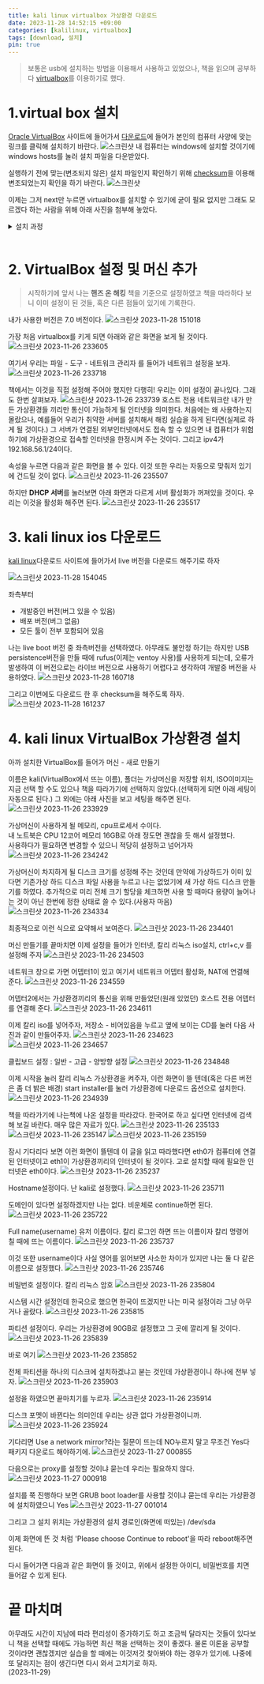 ```yaml
---
title: kali linux virtualbox 가상환경 다운로드
date: 2023-11-28 14:52:15 +09:00
categories: [kalilinux, virtualbox]
tags: [download, 설치]
pin: true
---
```


>보통은 usb에 설치하는 방법을 이용해서 사용하고 있었으나, 책을 읽으며 공부하다 [virtualbox](https://www.virtualbox.org/)를 이용하기로 했다.

# 1.virtual box 설치
[Oracle VirtualBox](https://www.virtualbox.org/) 사이트에 들어가서 [다운로드](https://www.virtualbox.org/wiki/Downloads)에 들어가 본인의 컴퓨터 사양에 맞는 링크를 클릭해 설치하기 바란다.
![스크린샷](https://github.com/oil-lamp-cat/oil-lamp-cat.github.io/assets/103806022/0c72712d-755e-4841-80d2-39cfd1b7811e)
내 컴퓨터는 windows에 설치할 것이기에 windows hosts를 눌러 설치 파일을 다운받았다.

 실행하기 전에 맞는(변조되지 않은) 설치 파일인지 확인하기 위해 [checksum](https://oil-lamp-cat.github.io/posts/window-checksum/)을 이용해 변조되었는지 확인을 하기 바란다.
 ![스크린샷](https://github.com/oil-lamp-cat/oil-lamp-cat.github.io/assets/103806022/86cf8b56-24f5-4d16-958a-a1fe678b388f)

이제는 그저 next만 누르면 virtualbox를 설치할 수 있기에 굳이 필요 없지만 그래도 모르겠다 하는 사람을 위해 아래 사진을 첨부해 놓았다.
 <details><summary>설치 과정</summary>
 <div markdown = "1">

![스크린샷](https://github.com/oil-lamp-cat/oil-lamp-cat.github.io/assets/103806022/bc915ca7-8b42-4df6-8d29-f872acbbb8a6)
Next

![스크린샷](https://github.com/oil-lamp-cat/oil-lamp-cat.github.io/assets/103806022/4c2ee854-905e-4a21-ab03-4573df675c3d)
Next

![스크린샷](https://github.com/oil-lamp-cat/oil-lamp-cat.github.io/assets/103806022/cfbd9f73-0480-48ac-90a4-c3a069d8ab8c)
Yes

![스크린샷](https://github.com/oil-lamp-cat/oil-lamp-cat.github.io/assets/103806022/7e678b0b-fbc2-4cb8-a312-5a5ffed67f3a)
Yes

![스크린샷](https://github.com/oil-lamp-cat/oil-lamp-cat.github.io/assets/103806022/af62caa8-917d-4803-95b6-57bbe69dc8a0)
Install

![스크린샷](https://github.com/oil-lamp-cat/oil-lamp-cat.github.io/assets/103806022/ddf1b4a1-f7a9-45e1-8662-96b16265f2cc)
설치 대기

![스크린샷](https://github.com/oil-lamp-cat/oil-lamp-cat.github.io/assets/103806022/0064669d-3595-4a43-9571-ca899a0877d3)
Finish 클릭

</div>
</details>

<br/>

# 2. VirtualBox 설정 및 머신 추가

>시작하기에 앞서 나는 **핸즈 온 해킹** 책을 기준으로 설정하였고 책을 따라하다 보니 이미 설정이 된 것들, 혹은 다른 점들이 있기에 기록한다.

내가 사용한 버전은 7.0 버전이다.
![스크린샷 2023-11-28 151018](https://github.com/oil-lamp-cat/oil-lamp-cat.github.io/assets/103806022/333a7a4b-780d-45ff-80a6-c3342c7d389c)

가장 처음 virtualbox를 키게 되면 아래와 같은 화면을 보게 될 것이다.
![스크린샷 2023-11-26 233605](https://github.com/oil-lamp-cat/oil-lamp-cat.github.io/assets/103806022/b62beb88-9a0e-47c8-97b9-6604eabb1b53)

여기서 우리는 파일 - 도구 - 네트워크 관리자 를 들어가 네트워크 설정을 보자.
![스크린샷 2023-11-26 233718](https://github.com/oil-lamp-cat/oil-lamp-cat.github.io/assets/103806022/a52182fa-719d-4bca-af0a-d7f6bac9c979)

책에서는 이것을 직접 설정해 주어야 했지만 다행히! 우리는 이미 설정이 끝나있다. 그래도 한번 살펴보자.
![스크린샷 2023-11-26 233739](https://github.com/oil-lamp-cat/oil-lamp-cat.github.io/assets/103806022/602cc0b3-6f8b-4be8-b544-93991ef1e4b6)
호스트 전용 네트워크란 내가 만든 가상환경들 끼리만 통신이 가능하게 될 인터넷을 의미한다. 처음에는 왜 사용하는지 몰랐으나, 예를들어 우리가 취약한 서버를 설치해서 해킹 실습을 하게 된다면(실제로 하게 될 것이다.) 그 서버가 연결된 외부인터넷에서도 접속 할 수 있으면 내 컴퓨터가 위험하기에 가상환경으로 접속할 인터넷을 한정시켜 주는 것이다. 그리고 ipv4가 192.168.56.1/24이다.

속성을 누르면 다음과 같은 화면을 볼 수 있다. 이것 또한 우리는 자동으로 맞춰저 있기에 건드릴 것이 없다.
![스크린샷 2023-11-26 235507](https://github.com/oil-lamp-cat/oil-lamp-cat.github.io/assets/103806022/750f7f63-c6fe-4228-8407-983b2cde4e87)

하지만 **DHCP 서버**를 눌러보면 아래 화면과 다르게 서버 활성화가 꺼져있을 것이다. 우리는 이것을 활성화 해주면 된다.
![스크린샷 2023-11-26 235517](https://github.com/oil-lamp-cat/oil-lamp-cat.github.io/assets/103806022/1b5b313d-3e13-48e1-8117-c954937a9175)

# 3. kali linux ios 다운로드

[kali linux](https://www.kali.org/get-kali/#kali-live)다운로드 사이트에 들어가서 live 버전을 다운로드 해주기로 하자

![스크린샷 2023-11-28 154045](https://github.com/oil-lamp-cat/oil-lamp-cat.github.io/assets/103806022/e9df3b22-46c7-4b9d-aaa3-821a7d00ffd7)

좌측부터<br/>

* 개발중인 버전(버그 있을 수 있음)
* 배포 버전(버그 없음)
* 모든 툴이 전부 포함되어 있음

나는 live boot 버전 중 좌측버전을 선택하였다. 아무래도 불안정 하기는 하지만 USB persistence버전을 만들 때에 rufus(이제는 ventoy 사용)를 사용하게 되는데, 오류가 발생하여 이 버전으로는 라이브 버전으로 사용하기 어렵다고 생각하여 개발중 버전을 사용하였다. 
![스크린샷 2023-11-28 160718](https://github.com/oil-lamp-cat/oil-lamp-cat.github.io/assets/103806022/e864d155-dca1-4e61-aba8-7e9be1f25674)

그리고 이번에도 다운로드 한 후 checksum을 해주도록 하자.
![스크린샷 2023-11-28 161237](https://github.com/oil-lamp-cat/oil-lamp-cat.github.io/assets/103806022/9fe48b61-44e7-4afc-8afb-35bb75b5ec4d)

# 4. kali linux VirtualBox 가상환경 설치

아까 설치한 VirtualBox를 들어가 머신 - 새로 만들기

이름은 kali(VirtualBox에서 뜨는 이름), 폴더는 가상머신을 저장할 위치, ISO이미지는 지금 선택 할 수도 있으나 책을 따라가기에 선택하지 않았다.(선택하게 되면 아래 세팅이 자동으로 된다.) 그 외에는 아래 사진을 보고 세팅을 해주면 된다.
![스크린샷 2023-11-26 233929](https://github.com/oil-lamp-cat/oil-lamp-cat.github.io/assets/103806022/07f543f3-8153-47ee-a4e4-e058622c7b35)

가상머신이 사용하게 될 메모리, cpu프로세서 수이다. <br/>내 노트북은 CPU 12코어 메모리 16GB로 아래 정도면 괜찮을 듯 해서 설정했다. <br/>
사용하다가 필요하면 변경할 수 있으니 적당히 설정하고 넘어가자
![스크린샷 2023-11-26 234242](https://github.com/oil-lamp-cat/oil-lamp-cat.github.io/assets/103806022/1235c85f-efbd-48be-9356-2a7633065163)

가상머신이 차지하게 될 디스크 크기를 성정해 주는 것인데 만약에 가상하드가 이미 있다면 기존가상 하드 디스크 파일 사용을 누르고 나는 없었기에 새 가상 하드 디스크 만들기를 하였다. 추가적으로 미리 전체 크기 할당을 체크하면 사용 할 때마다 용량이 늘어나는 것이 아닌 한번에 정한 상태로 쓸 수 있다.(사용자 마음)
![스크린샷 2023-11-26 234334](https://github.com/oil-lamp-cat/oil-lamp-cat.github.io/assets/103806022/4dddac28-05a6-45e6-9f04-73f43f1d6065)

최종적으로 이런 식으로 요약해서 보여준다.
![스크린샷 2023-11-26 234401](https://github.com/oil-lamp-cat/oil-lamp-cat.github.io/assets/103806022/6aba87fe-0196-4a46-8628-688e31d4fbe5)

머신 만들기를 끝마치면 이제 설정을 들어가 인터넷, 칼리 리눅스 iso설치, ctrl+c,v 를 설정해 주자
![스크린샷 2023-11-26 234503](https://github.com/oil-lamp-cat/oil-lamp-cat.github.io/assets/103806022/73474411-277f-404e-95ae-78230191d7e6)

네트워크 창으로 가면 어뎁터1이 있고 여기서 네트워크 어뎁터 활성화, NAT에 연결해 준다.
![스크린샷 2023-11-26 234559](https://github.com/oil-lamp-cat/oil-lamp-cat.github.io/assets/103806022/a309b283-9644-4ba7-bb45-9d6f7e87132c)

어뎁터2에서는 가상환경끼리의 통신을 위해 만들었던(원래 있었던) 호스트 전용 어뎁터를 연결해 준다.
![스크린샷 2023-11-26 234611](https://github.com/oil-lamp-cat/oil-lamp-cat.github.io/assets/103806022/a8c33426-06d4-4659-bb1b-285bbd6b67d9)

이제 칼리 iso를 넣어주자, 저장소 - 비어있음을 누르고 옆에 보이는 CD를 눌러 다음 사진과 같이 만들어주자.
![스크린샷 2023-11-26 234623](https://github.com/oil-lamp-cat/oil-lamp-cat.github.io/assets/103806022/dc3aae7d-4e77-42b3-bc47-557f681e5607)
![스크린샷 2023-11-26 234657](https://github.com/oil-lamp-cat/oil-lamp-cat.github.io/assets/103806022/f910f581-e819-40fe-b8e1-287c83b950f0)

클립보드 설정 : 일반 - 고급 - 양방향 설정
![스크린샷 2023-11-26 234848](https://github.com/oil-lamp-cat/oil-lamp-cat.github.io/assets/103806022/f3c0e13b-5af2-4e62-a985-79daf5d3054d)

이제 시작을 눌러 칼리 리눅스 가상환경을 켜주자, 이런 화면이 뜰 텐데(혹은 다른 버전은 좀 더 밝은 배경) start installer를 눌러 가상환경에 다운로드 옵션으로 설치한다.
![스크린샷 2023-11-26 234939](https://github.com/oil-lamp-cat/oil-lamp-cat.github.io/assets/103806022/63f56b33-1b25-41e8-b8f3-2576f8342f63)

책을 따라가기에 나는책에 나온 설정을 따라갔다. 한국어로 하고 싶다면 인터넷에 검색해 보길 바란다. 매우 많은 자료가 있다.
![스크린샷 2023-11-26 235133](https://github.com/oil-lamp-cat/oil-lamp-cat.github.io/assets/103806022/6f20a88f-0ca3-43f2-b900-53683dad1bdc)
![스크린샷 2023-11-26 235147](https://github.com/oil-lamp-cat/oil-lamp-cat.github.io/assets/103806022/fbf7f6da-fe78-466a-ad9e-3c910dde2b2d)
![스크린샷 2023-11-26 235159](https://github.com/oil-lamp-cat/oil-lamp-cat.github.io/assets/103806022/671ad04e-f61d-4678-a797-2679c5c4b4a9)

잠시 기다리다 보면 이런 화면이 뜰텐데 이 글을 읽고 따라했다면 eth0가 컴퓨터에 연결된 인터넷이고 eth1이 가상환경끼리의 인터넷이 될 것이다. 고로 설치할 때에 필요한 인터넷은 eth0이다.
![스크린샷 2023-11-26 235237](https://github.com/oil-lamp-cat/oil-lamp-cat.github.io/assets/103806022/4212a8ab-58af-47ef-9199-ca09a9b0fbde)

Hostname설정이다. 난 kali로 설정했다.
![스크린샷 2023-11-26 235711](https://github.com/oil-lamp-cat/oil-lamp-cat.github.io/assets/103806022/4f77704f-52c9-4223-b22e-a9774624ba6e)

도메인이 있다면 설정하겠지만 나는 없다. 비운체로 continue하면 된다.
![스크린샷 2023-11-26 235722](https://github.com/oil-lamp-cat/oil-lamp-cat.github.io/assets/103806022/e97e9167-8b50-4989-b199-3f6d11b13b2f)

Full name(username) 유저 이름이다. 칼리 로그인 하면 뜨는 이름이자 칼리 명령어 칠 때에 뜨는 이름이다.
![스크린샷 2023-11-26 235737](https://github.com/oil-lamp-cat/oil-lamp-cat.github.io/assets/103806022/819c4934-2506-41e9-9952-1fdc38621c3a)

이것 또한 username이다 사실 영어를 읽어보면 사소한 차이가 있지만 나는 둘 다 같은 이름으로 설정했다.
![스크린샷 2023-11-26 235746](https://github.com/oil-lamp-cat/oil-lamp-cat.github.io/assets/103806022/7097edf6-32c7-4fce-b2f8-078b833bce4e)

비밀번호 설정이다. 칼리 리눅스 암호
![스크린샷 2023-11-26 235804](https://github.com/oil-lamp-cat/oil-lamp-cat.github.io/assets/103806022/62d66b98-156a-4682-9ad8-14b2080e06d5)

시스템 시간 설정인데 한국으로 했으면 한국이 뜨겠지만 나는 미국 설정이라 그냥 아무거나 골랐다.
![스크린샷 2023-11-26 235815](https://github.com/oil-lamp-cat/oil-lamp-cat.github.io/assets/103806022/b463e22f-6976-45c6-aa77-bc6daf8bf65b)

파티션 설정이다. 우리는 가상환경에 90GB로 설정했고 그 곳에 깔리게 될 것이다.
![스크린샷 2023-11-26 235839](https://github.com/oil-lamp-cat/oil-lamp-cat.github.io/assets/103806022/77180089-0dbe-4c5f-a7fc-99c24e0a9354)

바로 여기
![스크린샷 2023-11-26 235852](https://github.com/oil-lamp-cat/oil-lamp-cat.github.io/assets/103806022/29184cf3-2820-4a65-ba87-a2d9da015170)

전체 파티션을 하나의 디스크에 설치하겠냐고 붇는 것인데 가상환경이니 하나에 전부 넣자.
![스크린샷 2023-11-26 235903](https://github.com/oil-lamp-cat/oil-lamp-cat.github.io/assets/103806022/7de47985-8ed4-4caa-a744-f88d63146d2c)

설정을 하였으면 끝마치기를 누르자.
![스크린샷 2023-11-26 235914](https://github.com/oil-lamp-cat/oil-lamp-cat.github.io/assets/103806022/c28a209c-9d1a-4d12-852f-095c57f77322)

디스크 포멧이 바뀐다는 의미인데 우리는 상관 없다 가상환경이니까.
![스크린샷 2023-11-26 235924](https://github.com/oil-lamp-cat/oil-lamp-cat.github.io/assets/103806022/7447162e-2625-4bc8-99c4-cd52833d0cd8)

기다리면 Use a network mirror?라는 질문이 뜨는데 NO누르지 말고 무조건 Yes다 패키지 다운로드 해야하기에.
![스크린샷 2023-11-27 000855](https://github.com/oil-lamp-cat/oil-lamp-cat.github.io/assets/103806022/c705e741-2cc0-4d6e-b370-25aec4d5aa23)

다음으로는 proxy를 설정할 것이냐 묻는데 우리는 필요하지 않다.
![스크린샷 2023-11-27 000918](https://github.com/oil-lamp-cat/oil-lamp-cat.github.io/assets/103806022/21180322-fabc-497f-99d1-1b500eed4583)

설치를 쭉 진행하다 보면 GRUB boot loader를 사용할 것이냐 묻는데 우리는 가상환경에 설치하였으니 Yes
![스크린샷 2023-11-27 001014](https://github.com/oil-lamp-cat/oil-lamp-cat.github.io/assets/103806022/964e8714-414e-43bf-9084-2a7501845a53)

그리고 그 설치 위치는 가상환경의 설치 경로인(화면에 떠있는) /dev/sda

이제 화면에 뜬 것 처럼 'Please choose Continue to reboot'을 따라 reboot해주면 된다.

다시 들어가면 다음과 같은 화면이 뜰 것이고, 위에서 설정한 아이디, 비밀번호를 치면 들어갈 수 있게 된다.

# 끝 마치며
아무래도 시간이 지남에 따라 편리성이 증가하기도 하고 조금씩 달라지는 것들이 있다보니 책을 선택할 때에도 가능하면 최신 책을 선택하는 것이 좋겠다. 물론 이론을 공부할 것이라면 괜찮겠지만 실습을 할 때에는 이것저것 찾아봐야 하는 경우가 있기에. 나중에 또 달라지는 점이 생긴다면 다시 와서 고치기로 하자.</br>(2023-11-29)